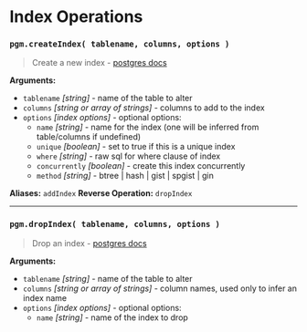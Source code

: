 # Index Operations

### `pgm.createIndex( tablename, columns, options )`

> Create a new index - [postgres docs](http://www.postgresql.org/docs/current/static/sql-createindex.html)

**Arguments:**

* `tablename` _[string]_ - name of the table to alter
* `columns` _[string or array of strings]_ - columns to add to the index
* `options` _[index options]_ - optional options:
  * `name` _[string]_ - name for the index (one will be inferred from table/columns if undefined)
  * `unique` _[boolean]_ - set to true if this is a unique index
  * `where` _[string]_ - raw sql for where clause of index
  * `concurrently` _[boolean]_ - create this index concurrently
  * `method` _[string]_ - btree | hash | gist | spgist | gin

**Aliases:** `addIndex`
**Reverse Operation:** `dropIndex`

---

### `pgm.dropIndex( tablename, columns, options )`

> Drop an index - [postgres docs](http://www.postgresql.org/docs/current/static/sql-dropindex.html)

**Arguments:**

* `tablename` _[string]_ - name of the table to alter
* `columns` _[string or array of strings]_ - column names, used only to infer an index name
* `options` _[index options]_ - optional options:
  * `name` _[string]_ - name of the index to drop
